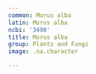 ```yaml
---
common: Morus alba
latin: Morus alba
ncbi: '3498'
title: Morus alba
group: Plants and Fungi
image: .na.character

---
```

